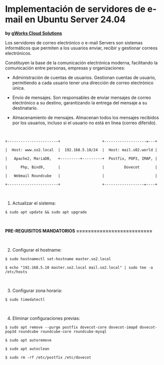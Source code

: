 # Implementación de servidores de e-mail en Ubuntu Server 24.04
**by [gWorks Cloud Solutions](https://www.gworks-ec.com)**

Los servidores de correo electrónico o e-mail Servers son sistemas informáticos que permiten a los usuarios enviar, recibir y gestionar correos electrónicos.

Constituyen la base de la comunicación electrónica moderna, facilitando la comunicación entre personas, empresas y organizaciones:

- Administración de cuentas de usuarios.
Gestionan cuentas de usuario, permitiendo a cada usuario tener una dirección de correo electrónico única.

- Envío de mensajes.
Son responsables de enviar mensajes de correo electrónico a su destino, garantizando la entrega del mensaje a su destinatario.

- Almacenamiento de mensajes.
Almacenan todos los mensajes recibidos por los usuarios, incluso si el usuario no está en línea (correo diferido).

<br>

`+-----------------------+                   +-------------------=---+`

`|  Host: www.so2.local  |  192.168.5.10/24  |  Host: mail.s02.world |`

`|   Apache2, MariaDB,   +---------+---------+  Postfix, POP3, IMAP, |`

`|      Php, Bind9,      |                   |         Dovecot       |`

`|   Webmail Roundcube   |                   |                       |`

`+-----------------------+                   +------------------=----+`

<br>

1. Actualizar el sistema:

`$ sudo apt update && sudo apt upgrade`

<br>

**PRE-REQUISITOS MANDATORIOS**
**==========================**

<br>

2. Configurar el hostname:

`$ sudo hostnamectl set-hostname master.so2.local`

`$ echo "192.168.5.10 master.so2.local mail.so2.local" | sudo tee -a /etc/hosts`

<br>

3. Configurar zona horaria:

`$ sudo timedatectl`

<br>

4. Eliminar configuraciones previas:

`$ sudo apt remove --purge postfix dovecot-core dovecot-imapd dovecot-pop3d roundcube roundcube-core roundcube-mysql`

`$ sudo apt autoremove`

`$ sudo apt autoclean`

`$ sudo rm -rf /etc/postfix /etc/dovecot`
